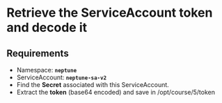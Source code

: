 # Retrieve the ServiceAccount token and decode it

## Requirements
- Namespace: **`neptune`**
- ServiceAccount: **`neptune-sa-v2`**
- Find the **Secret** associated with this ServiceAccount.
- Extract the **token** (base64 encoded) and save in /opt/course/5/token

